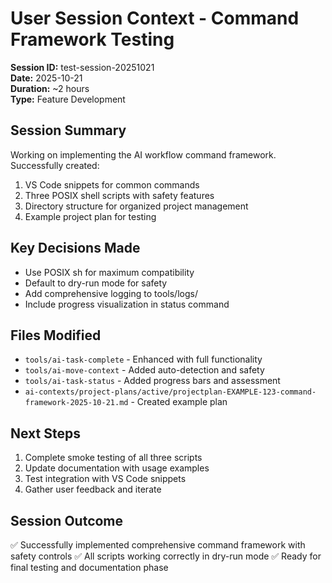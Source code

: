 # User Session Context - Command Framework Testing

**Session ID:** test-session-20251021  
**Date:** 2025-10-21  
**Duration:** ~2 hours  
**Type:** Feature Development  

## Session Summary

Working on implementing the AI workflow command framework. Successfully created:

1. VS Code snippets for common commands
2. Three POSIX shell scripts with safety features
3. Directory structure for organized project management
4. Example project plan for testing

## Key Decisions Made

- Use POSIX sh for maximum compatibility
- Default to dry-run mode for safety
- Add comprehensive logging to tools/logs/
- Include progress visualization in status command

## Files Modified

- `tools/ai-task-complete` - Enhanced with full functionality
- `tools/ai-move-context` - Added auto-detection and safety
- `tools/ai-task-status` - Added progress bars and assessment
- `ai-contexts/project-plans/active/projectplan-EXAMPLE-123-command-framework-2025-10-21.md` - Created example plan

## Next Steps

1. Complete smoke testing of all three scripts
2. Update documentation with usage examples
3. Test integration with VS Code snippets
4. Gather user feedback and iterate

## Session Outcome

✅ Successfully implemented comprehensive command framework with safety controls
✅ All scripts working correctly in dry-run mode
✅ Ready for final testing and documentation phase